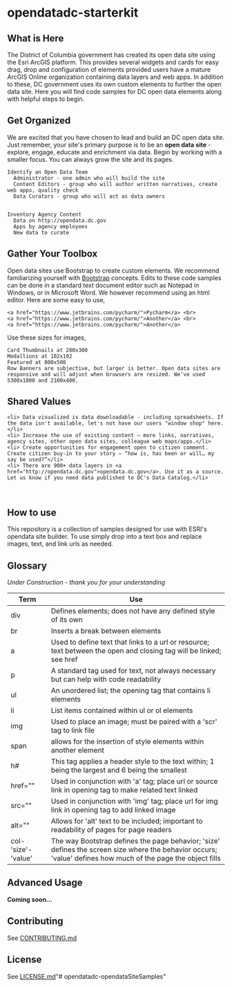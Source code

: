 # opendatadc-starterkit

What is Here
----------
The District of Columbia government has created its open data site using the Esri ArcGIS platform. This provides several widgets and cards for easy drag, drop and configuration of elements provided users have a mature ArcGIS Online organization containing data layers and web apps. In addition to these, DC government uses its own custom elements to further the open data site. Here you will find code samples for DC open data elements along with helpful steps to begin.

Get Organized
----------
We are excited that you have chosen to lead and build an DC open data site. Just remember, your site's primary purpose is to be an <b>open data site</b> - explore, engage, educate and enrichment via data.  Begin by working with a smaller focus. You can always grow the site and its pages.

    Identify an Open Data Team
      Administrator - one admin who will build the site
      Content Editors - group who will author written narratives, create web apps, quality check
      Data Curators - group who will act as data owners


    Inventory Agency Content
      Data on http://opendata.dc.gov
      Apps by agency employees
      New data to curate

Gather Your Toolbox
----------
Open data sites use Bootstrap to create custom elements. We recommend familiarizing yourself with <a href="https://www.w3schools.com/bootstrap/default.asp">Bootstrap</a> concepts. Edits to these code samples can be done in a standard text document editor such as Notepad in Windows, or in Microsoft Word. We however recommend using an html editor. Here are some easy to use, 

    <a href="https://www.jetbrains.com/pycharm/">Pycharm</a> <br>
    <a href="https://www.jetbrains.com/pycharm/">Another</a> <br>
    <a href="https://www.jetbrains.com/pycharm/">Another</a>

Use these sizes for images,

    Card Thumbnails at 200x300
    Medallions at 102x102
    Featured at 800x500
    Row Banners are subjective, but larger is better. Open data sites are responsive and will adjust when browsers are resized. We've used 5300x1800 and 2100x400. 

    
Shared Values
----------

    <li> Data visualized is data downloadable - including spreadsheets. If the data isn't available, let's not have our users "window shop" here.</li>
    <li> Increase the use of existing content – more links, narratives, agency sites, other open data sites, colleague web maps/apps.</li>
    <li> Create opportunities for engagement open to citizen comment. Create citizen buy-in to your story – “how is, has been or will… my say be used?”</li>
    <li> There are 900+ data layers in <a href="http://opendata.dc.gov">opendata.dc.gov</a>. Use it as a source. Let us know if you need data published to DC's Data Catalog.</li>
<br>

How to use
----------
This repository is a collection of samples designed for use with ESRI's opendata site builder. To use simply drop into a text box and replace images, text, and link urls as needed.


Glossary
----------
*Under Construction - thank you for your understanding*

 Term | Use
---|---
div| Defines elements; does not have any defined style of its own
br| Inserts a break between elements
a| Used to define text that links to a url or resource; text between the open and closing tag will be linked; see href
p| A standard tag used for text, not always necessary but can help with code readability
ul| An unordered list; the opening tag that contains li elements
li| List items contained within ul or ol elements
img| Used to place an image; must be paired with a 'scr' tag to link file
span| allows for the insertion of style elements within another element
h#| This tag applies a header style to the text within; 1 being the largest and 6 being the smallest
href=""| Used in conjunction with 'a' tag; place url or source link in opening tag to make related text linked
src=""| Used in conjunction with 'img' tag; place url for img link in opening tag to add linked image
alt=""| Allows for 'alt' text to be included; important to readability of pages for page readers
col-'size'-'value'|The way Bootstrap defines the page behavior; 'size' defines the screen size where the behavior occurs; 'value' defines how much of the page the object fills

Advanced Usage
----------
<b>Coming soon...</b>

Contributing
------------
See [CONTRIBUTING.md](../master/CONTRIBUTING.md)

License
----------
See [LICENSE.md](../master/LICENSE.md)"# opendatadc-opendataSiteSamples" 
